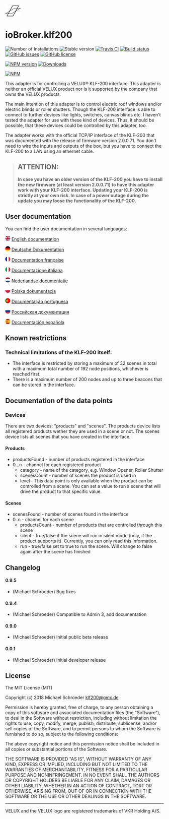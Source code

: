 ![Logo](admin/klf200.png)

# ioBroker.klf200

![Number of Installations](http://iobroker.live/badges/klf200-installed.svg) ![Stable version](http://iobroker.live/badges/klf200-stable.svg)
[![Travis CI](https://travis-ci.org/MiSchroe/ioBroker.klf200.svg?branch=master)](https://travis-ci.org/MiSchroe/ioBroker.klf200)
[![Build status](https://ci.appveyor.com/api/projects/status/t28nlps5c99jy5v7/branch/master?svg=true)](https://ci.appveyor.com/project/MiSchroe/iobroker-klf200/branch/master)
[![GitHub issues](https://img.shields.io/github/issues/MiSchroe/ioBroker.klf200.svg)](https://github.com/MiSchroe/ioBroker.klf200/issues)
[![GitHub license](https://img.shields.io/github/license/MiSchroe/ioBroker.klf200.svg)](https://github.com/MiSchroe/ioBroker.klf200/blob/master/LICENSE)

[![NPM version](https://img.shields.io/npm/v/iobroker.klf200.svg)](https://www.npmjs.com/package/iobroker.klf200)
[![Downloads](https://img.shields.io/npm/dm/iobroker.klf200.svg)](https://www.npmjs.com/package/iobroker.klf200)

[![NPM](https://nodei.co/npm/iobroker.klf200.png?downloads=true)](https://nodei.co/npm/iobroker.klf200/)

This adapter is for controlling a VELUX® KLF-200 interface. This adapter is neither an official VELUX product nor is it supported by the company that owns the VELUX products.

The main intention of this adapter is to control electric roof windows and/or electric blinds or roller shutters. Though the KLF-200 interface is able to connect to further devices like lights, switches, canvas blinds etc. I haven't tested the adapter for use with these kind of devices. Thus, it should be possible, that these devices could be controlled by this adapter, too.

The adapter works with the official TCP/IP interface of the KLF-200 that was documented with the release of firmware version 2.0.0.71. You don't need to wire the inputs and outputs of the box, but you have to
connect the KLF-200 to a LAN using an ethernet cable.

> ## **ATTENTION:**
>
> **In case you have an older version of the KLF-200 you have to install the new firmware
> (at least version 2.0.0.71) to have this adapter work with your
> KLF-200 interface. Updating your KLF-200 is strictly at your own risk. In case of a power outage
> during the update you may loose the functionality of the KLF-200.**

## User documentation

You can find the user documentation in several languages:

![English flag](img/united-kingdom-flag-round-icon-16.png) [English documentation](docs/en/ReadMe.md)

![German flag](img/germany-flag-round-icon-16.png) [Deutsche Dokumentation](docs/de/ReadMe.md)

![France flag](img/france-flag-round-icon-16.png) [Documentation française](docs/fr/ReadMe.md)

![Italien flag](img/italy-flag-round-icon-16.png) [Documentazione italiana](docs/it/ReadMe.md)

![Netherlands flag](img/netherlands-flag-round-icon-16.png) [Nederlandse documentatie](docs/nl/ReadMe.md)

![Poland flag](img/poland-flag-round-icon-16.png) [Polska dokumentacja](docs/pl/ReadMe.md)

![Portuguese flag](img/portugal-flag-round-icon-16.png) [Documentação portuguesa](docs/pt/ReadMe.md)

![Russian flag](img/russia-flag-round-icon-16.png) [Российская документация](docs/ru/ReadMe.md)

![Spanish flag](img/spain-flag-round-icon-16.png) [Documentación española](docs/es/ReadMe.md)

## Known restrictions

### Technical limitations of the KLF-200 itself:

-   The interface is restricted by storing a maximum of 32 scenes in total
    with a maximum total number of 192 node positions, whichever is reached first.
-   There is a maximum number of 200 nodes and up to three beacons that can
    be stored in the interface.

## Documentation of the data points

### Devices

There are two devices: "products" and "scenes". The products device lists all registered products wether they are used in a scene or not. The scenes device lists all scenes that you have created in the interface.

#### Products

-   productsFound - number of products registered in the interface
-   0...n - channel for each registered product
    -   category - name of the category, e.g. Window Opener, Roller Shutter
    -   scenesCount - number of scenes the product is used in
    -   level - This data point is only available when the product can be controlled from a scene.
        You can set a value to run a scene that will drive the product to that specific value.

#### Scenes

-   scenesFound - number of scenes found in the interface
-   0..n - channel for each scene
    -   productsCount - number of products that are controlled through this scene
    -   silent - true/false if the scene will run in silent mode (only, if the product supports it).
        Currently, you can only read this information.
    -   run - true/false set to true to run the scene. Will change to false again after the scene has finished

## Changelog

#### 0.9.5

-   (Michael Schroeder) Bug fixes

#### 0.9.4

-   (Michael Schroeder) Compatible to Admin 3, add documentation

#### 0.9.0

-   (Michael Schroeder) Initial public beta release

#### 0.0.1

-   (Michael Schroeder) Initial developer release

## License

The MIT License (MIT)

Copyright (c) 2018 Michael Schroeder <klf200@gmx.de>

Permission is hereby granted, free of charge, to any person obtaining a copy
of this software and associated documentation files (the "Software"), to deal
in the Software without restriction, including without limitation the rights
to use, copy, modify, merge, publish, distribute, sublicense, and/or sell
copies of the Software, and to permit persons to whom the Software is
furnished to do so, subject to the following conditions:

The above copyright notice and this permission notice shall be included in
all copies or substantial portions of the Software.

THE SOFTWARE IS PROVIDED "AS IS", WITHOUT WARRANTY OF ANY KIND, EXPRESS OR
IMPLIED, INCLUDING BUT NOT LIMITED TO THE WARRANTIES OF MERCHANTABILITY,
FITNESS FOR A PARTICULAR PURPOSE AND NONINFRINGEMENT. IN NO EVENT SHALL THE
AUTHORS OR COPYRIGHT HOLDERS BE LIABLE FOR ANY CLAIM, DAMAGES OR OTHER
LIABILITY, WHETHER IN AN ACTION OF CONTRACT, TORT OR OTHERWISE, ARISING FROM,
OUT OF OR IN CONNECTION WITH THE SOFTWARE OR THE USE OR OTHER DEALINGS IN
THE SOFTWARE.

---

VELUX and the VELUX logo are registered trademarks of VKR Holding A/S.
